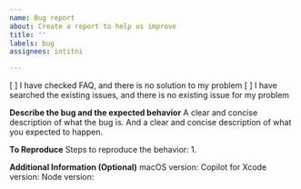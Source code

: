 ```yaml
---
name: Bug report
about: Create a report to help us improve
title: ''
labels: bug
assignees: intitni

---
```


[ ] I have checked FAQ, and there is no solution to my problem
[ ] I have searched the existing issues, and there is no existing issue for my problem 

**Describe the bug and the expected behavior**
A clear and concise description of what the bug is. And a clear and concise description of what you expected to happen.

**To Reproduce**
Steps to reproduce the behavior:
1.

**Additional Information (Optional)**
macOS version: 
Copilot for Xcode version:
Node version:
